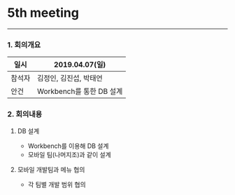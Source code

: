 # 5th meeting

----------
### 1. 회의개요

| 일시    |2019.04.07(일)                 |
| --------|-------------------------------|
| 참석자  |김정인, 김진섭, 박태언    |
| 안건    |Workbench를 통한 DB 설계   |


### 2. 회의내용

 1. DB 설계
    * Workbench를 이용해 DB 설계
    * 모바일 팀(나머지조)과 같이 설계
   
 2. 모바일 개발팀과 메뉴 협의
    * 각 팀별 개발 범위 협의
